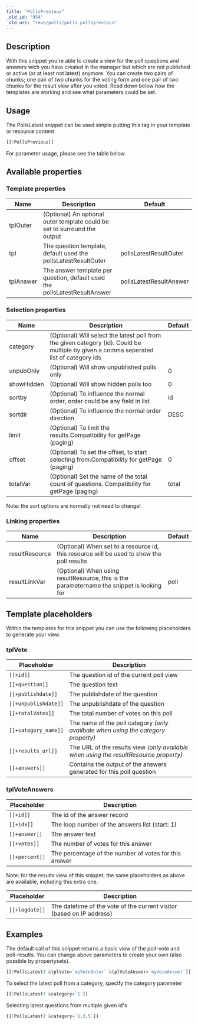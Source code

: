 ```yaml
---
title: "PollsPrevious"
_old_id: "954"
_old_uri: "revo/polls/polls.pollsprevious"
---
```


## Description

With this snippet you're able to create a view for the poll questions and answers wich you have created in the manager but which are not published or active (or at least not latest) anymore. You can create two pairs of chunks; one pair of two chunks for the voting form and one pair of two chunks for the result view after you voted. Read down below how the templates are working and see what parameters could be set.

## Usage

The PollsLatest snippet can be used simple putting this tag in your template or resource content

``` php
[[!PollsPrevious]]
```

For parameter usage, please see the table below

## Available properties

### Template properties

| Name      | Description                                                                | Default                 |
| --------- | -------------------------------------------------------------------------- | ----------------------- |
| tplOuter  | (Optional) An optional outer template could be set to surround the output  |                         |
| tpl       | The question template, default used the pollsLatestResultOuter             | pollsLatestResultOuter  |
| tplAnswer | The answer template per question, default used the pollsLatestResultAnswer | pollsLatestResultAnswer |

### Selection properties

| Name       | Description                                                                                                                            | Default |
| ---------- | -------------------------------------------------------------------------------------------------------------------------------------- | ------- |
| category   | (Optional) Will select the latest poll from the given category (id). Could be multiple by given a comma seperated list of category ids |         |
| unpubOnly  | (Optional) Will show unpublished polls only                                                                                            | 0       |
| showHidden | (Optional) Will show hidden polls too                                                                                                  | 0       |
| sortby     | (Optional) To influence the normal order, order could be any field in list                                                             | id      |
| sortdir    | (Optional) To influence the normal order direction                                                                                     | DESC    |
| limit      | (Optional) To limit the results.Compatibility for getPage (paging)                                                                     |         |
| offset     | (Optional) To set the offset, to start selecting from.Compatibility for getPage (paging)                                               | 0       |
| totalVar   | (Optional) Set the name of the total count of questions. Compatibility for getPage (paging)                                            | total   |

Note: the sort options are normally not need to change!

### Linking properties

| Name           | Description                                                                                | Default |
| -------------- | ------------------------------------------------------------------------------------------ | ------- |
| resultResource | (Optional) When set to a resource id, this resource will be used to show the poll results  |         |
| resultLinkVar  | (Optional) When using resultResource, this is the parametername the snippet is looking for | poll    |

## Template placeholders

Within the templates for this snippet you can use the following placeholders to generate your view.

### tplVote

| Placeholder          | Description                                                                           |
| -------------------- | ------------------------------------------------------------------------------------- |
| `[[+id]]`            | The question id of the current poll view                                              |
| `[[+question]]`      | The question text                                                                     |
| `[[+publishdate]]`   | The publishdate of the question                                                       |
| `[[+unpublishdate]]` | The unpublishdate of the question                                                     |
| `[[+totalVotes]]`    | The total number of votes on this poll                                                |
| `[[+category_name]]` | The name of the poll category _(only availbale when using the category property)_     |
| `[[+results_url]]`   | The URL of the results view _(only available when using the resultResource property)_ |
| `[[+answers]]`       | Contains the output of the answers generated for this poll question                   |

### tplVoteAnswers

| Placeholder    | Description                                           |
| -------------- | ----------------------------------------------------- |
| `[[+id]]`      | The id of the answer record                           |
| `[[+idx]]`     | The loop number of the answers list (start: 1)        |
| `[[+answer]]`  | The answer text                                       |
| `[[+votes]]`   | The number of votes for this answer                   |
| `[[+percent]]` | The percentage of the number of votes for this answer |

Note: for the results view of this snippet, the same placeholders as above are available, including this extra one.

| Placeholder    | Description                                                           |
| -------------- | --------------------------------------------------------------------- |
| `[[+logdate]]` | The datetime of the vote of the current visitor (based on IP address) |

## Examples

The default call of this snippet returns a basic view of the poll-vote and poll-results. You can change above parameters to create your own (also possible by propertysets).

``` php
[[!PollsLatest? &tplVote=`myVoteOuter` &tplVoteAnswer=`myVoteAnswer`]]
```

To select the latest poll from a category, specify the category parameter

``` php
[[!PollsLatest? &category=`1`]]
```

Selecting latest questions from multiple given id's

``` php
[[!PollsLatest? &category=`1,3,5`]]
```
